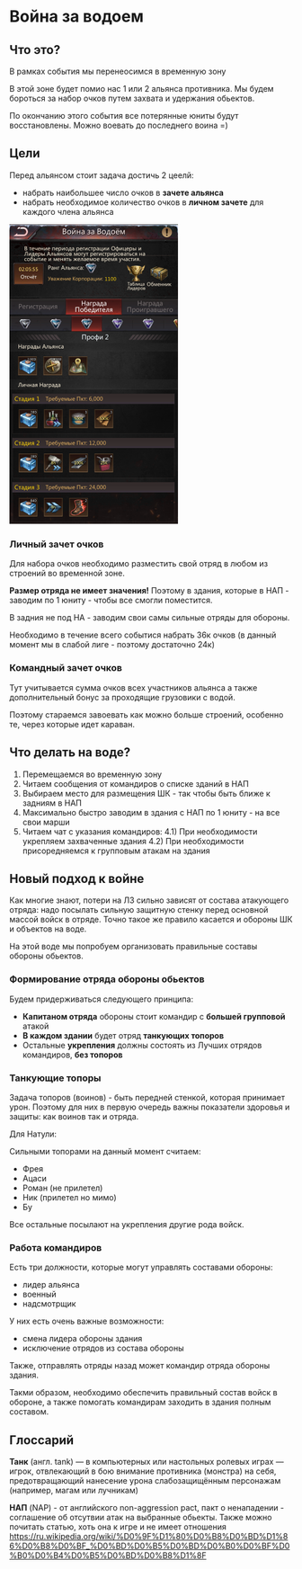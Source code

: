 # Война за водоем

## Что это?
В рамках события мы перенеосимся в временную зону

В этой зоне будет помио нас 1 или 2 альянса противника. 
Мы будем бороться за набор очков путем захвата и удержания обьектов.

По окончанию этого события все потерянные юниты будут восстановлены. 
Можно воевать до последнего воина =)

## Цели

Перед альянсом стоит задача достичь 2 цеелй:
- набрать наибольшее число очков в **зачете альянса**
- набрать необходимое количество очков в **личном зачете** для каждого члена альянса



<img alt="Награды за воду" src="Screenshot_2025.01.31_16.54.06.959.png" width="300" />

### Личный зачет очков

Для набора очков необходимо разместить свой отряд в любом из строений во временной зоне.

**Размер отряда не имеет значения!**
Поэтому в здания, которые в НАП - заводим по 1 юниту - чтобы все смогли поместится.

В задния не под НА - заводим свои самы сильные отряды для обороны.

Необходимо в течение всего событися набрать 36к очков (в данный момент мы в слабой лиге - поэтому достаточно 24к)

### Командный зачет очков

Тут учитывается сумма очков всех участников альянса а также дополнительный бонус за проходящие грузовики с водой.

Поэтому стараемся завоевать как можно больше строений, особенно те, через которые идет караван.

## Что делать на воде?

1) Перемещаемся во временную зону
2) Читаем сообщения от командиров о списке зданий в НАП
3) Выбираем место для размещения ШК - так чтобы быть ближе к задниям в НАП
3) Максимально быстро заводим в здания с НАП по 1 юниту - на все свои марши
4) Читаем чат с указания командиров:
    4.1) При необходимости укрепляем захваченные здания
    4.2) При необходимости присоредняемся к групповым атакам на здания
    

## Новый подход к войне

Как многие знают, потери на ЛЗ сильно зависят от состава атакующего отряда: надо посылать сильную защитную стенку перед основной массой войск в отряде. 
Точно такое же правило касается и обороны ШК и объектов на воде.

На этой воде мы попробуем организовать правильные составы обороны обьектов.

### Формирование отряда обороны обьектов
Будем придерживаться следующего принципа:
- **Капитаном отряда** обороны стоит командир с **большей групповой** атакой
- **В каждом здании** будет отряд **танкующих топоров**
- Остальные **укрепления** должны состоять из Лучших отрядов командиров, **без топоров**

### Танкующие топоры
Задача топоров (воинов) - быть передней стенкой, которая принимает урон. Поэтому для них в первую очередь важны показатели здоровья и защиты: как воинов так и отряда.

Для Натули: 

Сильными топорами на данный момент считаем: 
- Фрея
- Ацаси
- Роман (не прилетел)
- Ник (прилетел но мимо)
- Бу

Все остальные посылают на укрепления другие рода войск.

### Работа командиров
Есть три должности, которые могут управлять составами обороны:
- лидер альянса
- военный 
- надсмотрщик

У них есть очень важные возможности:
- смена лидера обороны здания
- исключение отрядов из состава обороны

Также, отправлять отряды назад может командир отряда обороны здания.

Такми образом, необходимо обеспечить правильный состав войск в обороне, а также помогать командирам заходить в здания полным составом.



## Глоссарий
**Танк** (англ. tank) — в компьютерных или настольных ролевых играх — игрок, отвлекающий в бою внимание противника (монстра) на себя, предотвращающий нанесение урона слабозащищённым персонажам (например, магам или лучникам)

**НАП** (NAP) - от английского non-aggression pact, пакт о ненападении - соглашение об отсутвии атак на выбранные обьекты. 
Также можно почитать статью, хоть она к игре и не имеет отношения  https://ru.wikipedia.org/wiki/%D0%9F%D1%80%D0%B8%D0%BD%D1%86%D0%B8%D0%BF_%D0%BD%D0%B5%D0%BD%D0%B0%D0%BF%D0%B0%D0%B4%D0%B5%D0%BD%D0%B8%D1%8F 